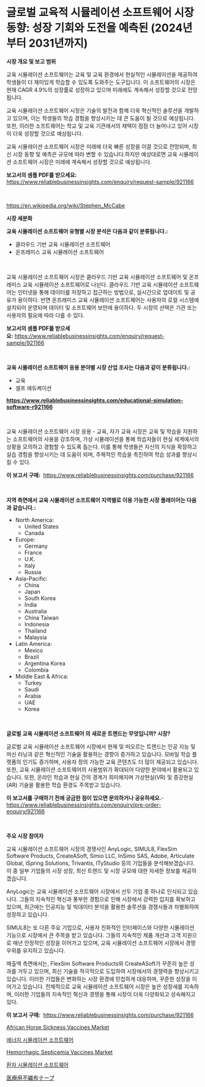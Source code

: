 <p><h1>글로벌 교육적 시뮬레이션 소프트웨어 시장 동향: 성장 기회와 도전을 예측된 (2024년부터 2031년까지)</h1></p><p><strong>시장 개요 및 보고 범위</strong></p>
<p><p>교육 시뮬레이션 소프트웨어는 교육 및 교육 환경에서 현실적인 시뮬레이션을 제공하여 학생들이 더 재미있게 학습할 수 있도록 도와주는 도구입니다. 이 소프트웨어의 시장은 현재 CAGR 4.9%의 성장률로 성장하고 있으며 미래에도 계속해서 성장할 것으로 전망됩니다. </p><p>교육 시뮬레이션 소프트웨어 시장은 기술의 발전과 함께 더욱 혁신적인 솔루션을 개발하고 있으며, 이는 학생들의 학습 경험을 향상시키는 데 큰 도움이 될 것으로 예상됩니다. 또한, 이러한 소프트웨어는 학교 및 교육 기관에서의 채택이 점점 더 늘어나고 있어 시장이 더욱 성장할 것으로 예상됩니다.</p><p>교육 시뮬레이션 소프트웨어 시장은 미래에 더욱 빠른 성장을 이끌 것으로 전망되며, 최신 시장 동향 및 예측은 규모에 따라 변할 수 있습니다.하지만 예상대로면 교육 시뮬레이션 소프트웨어 시장은 미래에 계속해서 성장할 것으로 예상됩니다.</p></p>
<p><strong>보고서의 샘플 PDF를 받으세요:</strong> <a href="https://www.reliablebusinessinsights.com/enquiry/request-sample/921166">https://www.reliablebusinessinsights.com/enquiry/request-sample/921166</a></p>
<p>&nbsp;</p>
<p><a href="https://en.wikipedia.org/wiki/Stephen_McCabe">https://en.wikipedia.org/wiki/Stephen_McCabe</a></p>
<p><strong>시장 세분화</strong></p>
<p><strong>교육 시뮬레이션 소프트웨어 유형별 시장 분석은 다음과 같이 분류됩니다.:</strong></p>
<p><ul><li>클라우드 기반 교육 시뮬레이션 소프트웨어</li><li>온프레미스 교육 시뮬레이션 소프트웨어</li></ul></p>
<p>&nbsp;</p>
<p><p>교육 시뮬레이션 소프트웨어 시장은 클라우드 기반 교육 시뮬레이션 소프트웨어 및 온프레미스 교육 시뮬레이션 소프트웨어로 나뉜다. 클라우드 기반 교육 시뮬레이션 소프트웨어는 인터넷을 통해 데이터를 저장하고 접근하는 방법으로, 실시간으로 업데이트 및 공유가 용이하다. 반면 온프레미스 교육 시뮬레이션 소프트웨어는 사용자의 로컬 시스템에 설치되어 운영되며 데이터 및 소프트웨어 보안에 용이하다. 두 시장의 선택은 기관 또는 사용자의 필요에 따라 다를 수 있다.</p></p>
<p><strong>보고서의 샘플 PDF를 받으세요:</strong>&nbsp;<a href="https://www.reliablebusinessinsights.com/enquiry/request-sample/921166">https://www.reliablebusinessinsights.com/enquiry/request-sample/921166</a></p>
<p>&nbsp;</p>
<p><strong> 교육 시뮬레이션 소프트웨어 응용 분야별 시장 산업 조사는 다음과 같이 분류됩니다.:</strong></p>
<p><ul><li>교육</li><li>셀프 에듀케이션</li></ul></p>
<p><strong><a href="https://www.reliablebusinessinsights.com/educational-simulation-software-r921166">https://www.reliablebusinessinsights.com/educational-simulation-software-r921166</a></strong></p>
<p>&nbsp;</p>
<p><p>교육 시뮬레이션 소프트웨어 시장 응용 - 교육, 자가 교육 시장은 교육 및 학습을 지원하는 소프트웨어의 사용을 강조하며, 가상 시뮬레이션을 통해 학습자들이 현실 세계에서의 상황을 모의하고 경험할 수 있도록 돕는다. 이를 통해 학생들은 자신의 지식을 확장하고 실습 경험을 향상시키는 데 도움이 되며, 주체적인 학습을 촉진하여 학습 성과를 향상시킬 수 있다.</p></p>
<p><strong>이 보고서 구매:</strong>&nbsp; <a href="https://www.reliablebusinessinsights.com/purchase/921166">https://www.reliablebusinessinsights.com/purchase/921166</a></p>
<p>&nbsp;</p>
<p><strong>지역 측면에서 교육 시뮬레이션 소프트웨어 지역별로 이용 가능한 시장 플레이어는 다음과 같습니다.:</strong></p>
<p><ul>
    <li>
        North America:
        <ul>
            <li>United States</li>
            <li>Canada</li>
        </ul>
    </li>
    <li>
        Europe:
        <ul>
            <li>Germany</li>
            <li>France</li>
            <li>U.K.</li>
            <li>Italy</li>
            <li>Russia</li>
        </ul>
    </li>
    <li>
        Asia-Pacific:
        <ul>
            <li>China</li>
            <li>Japan</li>
            <li>South Korea</li>
            <li>India</li>
            <li>Australia</li>
            <li>China Taiwan</li>
            <li>Indonesia</li>
            <li>Thailand</li>
            <li>Malaysia</li>
        </ul>
    </li>
    <li>
        Latin America:
        <ul>
            <li>Mexico</li>
            <li>Brazil</li>
            <li>Argentina Korea</li>
            <li>Colombia</li>
        </ul>
    </li>
    <li>
        Middle East & Africa:
        <ul>
            <li>Turkey</li>
            <li>Saudi</li>
            <li>Arabia</li>
            <li>UAE</li>
            <li>Korea</li>
        </ul>
    </li>
    </ul></p>
<p>&nbsp;</p>
<p><strong>글로벌 교육 시뮬레이션 소프트웨어 의 새로운 트렌드는 무엇입니까? 시장?</strong></p>
<p><p>글로벌 교육 시뮬레이션 소프트웨어 시장에서 현재 및 떠오르는 트렌드는 인공 지능 및 머신 러닝과 같은 혁신적인 기술을 활용하는 경향이 증가하고 있습니다. 모바일 학습 플랫폼의 인기도 증가하며, 사용자 정의 가능한 교육 콘텐츠도 더 많이 제공되고 있습니다. 또한, 교육 시뮬레이션 소프트웨어의 사용범위가 확대되어 다양한 분야에서 활용되고 있습니다. 또한, 온라인 학습과 현실 간의 경계가 희미해지며 가상현실(VR) 및 증강현실(AR) 기술을 활용한 학습 환경도 주목받고 있습니다.</p></p>
<p><strong>이 보고서를 구매하기 전에 궁금한 점이 있으면 문의하거나 공유하세요.</strong>- <a href="https://www.reliablebusinessinsights.com/enquiry/pre-order-enquiry/921166">https://www.reliablebusinessinsights.com/enquiry/pre-order-enquiry/921166</a></p>
<p>&nbsp;</p>
<p><strong>주요 시장 참여자</strong></p>
<p><p>교육 시뮬레이션 소프트웨어 시장의 경쟁사인 AnyLogic, SIMUL8, FlexSim Software Products, CreateASoft, Simio LLC, InSimo SAS, Adobe, Articulate Global, iSpring Solutions, Trivantis, ITyStudio 등의 기업들을 분석해보겠습니다. 이 중 일부 기업들의 시장 성장, 최신 트렌드 및 시장 규모에 대한 자세한 정보를 제공하겠습니다.</p><p>AnyLogic는 교육 시뮬레이션 소프트웨어 시장에서 선두 기업 중 하나로 인식되고 있습니다. 그들의 지속적인 혁신과 풍부한 경험으로 인해 시장에서 강력한 입지를 확보하고 있으며, 최근에는 인공지능 및 빅데이터 분석을 활용한 솔루션을 경쟁사들과 차별화하여 성장하고 있습니다.</p><p>SIMUL8는 또 다른 주요 기업으로, 사용자 친화적인 인터페이스와 다양한 시뮬레이션 기능으로 시장에서 큰 주목을 받고 있습니다. 그들의 지속적인 제품 개선과 고객 지원으로 매년 안정적인 성장을 이어가고 있으며, 교육 시뮬레이션 소프트웨어 시장에서 경쟁우위를 유지하고 있습니다.</p><p>매출액 측면에서는, FlexSim Software Products와 CreateASoft가 꾸준히 높은 성과를 거두고 있으며, 최신 기술을 적극적으로 도입하여 시장에서의 경쟁력을 향상시키고 있습니다. 이러한 기업들은 변화하는 시장 환경에 민첩하게 대응하며, 꾸준한 성장을 이어가고 있습니다. 전체적으로 교육 시뮬레이션 소프트웨어 시장은 높은 성장세를 지속하며, 이러한 기업들의 지속적인 혁신과 경쟁을 통해 시장이 더욱 다양화되고 성숙해지고 있다.</p></p>
<p><strong>이 보고서 구매:</strong>&nbsp;&nbsp;<a href="https://www.reliablebusinessinsights.com/purchase/921166">https://www.reliablebusinessinsights.com/purchase/921166</a></p>
<p><p><a href="https://github.com/qdaxyrhp12/Market-Research-Report-List-1/blob/main/african-horse-sickness-vaccines-market.md">African Horse Sickness Vaccines Market</a></p><p><a href="https://github.com/LuckeyCorbin/Market-Research-Report-List-1/blob/main/1037627182031.md">에너지 시뮬레이션 소프트웨어</a></p><p><a href="https://github.com/sajonf007/Market-Research-Report-List-1/blob/main/hemorrhagic-septicemia-vaccines-market.md">Hemorrhagic Septicemia Vaccines Market</a></p><p><a href="https://github.com/shampaakter36/Market-Research-Report-List-1/blob/main/1169004182030.md">환자 시뮬레이션 소프트웨어</a></p><p><a href="https://github.com/DanykaKilback/Market-Research-Report-List-2/blob/main/7969964125509.md">医療用不織布テープ</a></p></p>